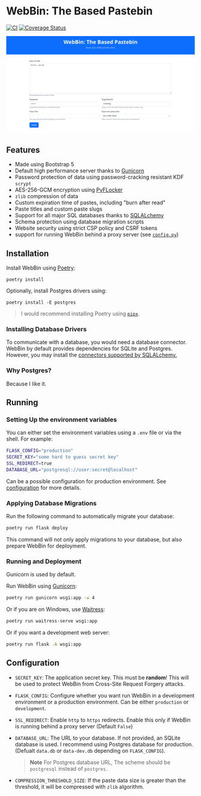 # WebBin: The Based Pastebin

[![CI](https://github.com/arunanshub/WebBin/actions/workflows/ci.yml/badge.svg)](https://github.com/arunanshub/WebBin/actions/workflows/ci.yml)
[![Coverage Status](https://coveralls.io/repos/github/arunanshub/WebBin/badge.svg?branch=master)](https://coveralls.io/github/arunanshub/WebBin?branch=master)

![Website Image](static/website.png)

## Features

- Made using Bootstrap 5
- Default high performance server thanks to [Gunicorn][gunicorn]
- Password protection of data using password-cracking resistant KDF `scrypt`
- AES-256-GCM encryption using [PyFLocker](https://github.com/arunanshub/pyflocker)
- `zlib` compression of data
- Custom expiration time of pastes, including "burn after read"
- Paste titles and custom paste slugs
- Support for all major SQL databases thanks to [SQLALchemy][sqlalchemy]
- Schema protection using database migration scripts
- Website security using strict CSP policy and CSRF tokens
- support for running WebBin behind a proxy server (see [`config.py`](./config.py))

## Installation

Install WebBin using [Poetry](https://python-poetry.org/):

```shell
poetry install
```

Optionally, install Postgres drivers using:

```shell
poetry install -E postgres
```

> I would recommend installing Poetry using [`pipx`](https://pypa.github.io/pipx/).

### Installing Database Drivers

To communicate with a database, you would need a database connector. WebBin by
default provides dependencies for SQLite and Postgres. However, you may install
the [connectors supported by SQLALchemy.][sqlalchemy_dialects]

### Why Postgres?

Because I like it.

## Running

### Setting Up the environment variables

You can either set the environment variables using a `.env` file or via the
shell. For example:

```bash
FLASK_CONFIG="production"
SECRET_KEY="some hard to guess secret key"
SSL_REDIRECT=true
DATABASE_URL="postgresql://user:secret@localhost"
```

Can be a possible configuration for production environment. See
[configuration](#configuration) for more details.

### Applying Database Migrations

Run the following command to automatically migrate your database:

```bash
poetry run flask deploy
```

This command will not only apply migrations to your database, but also prepare
WebBin for deployment.

### Running and Deployment

Gunicorn is used by default.

Run WebBin using [Gunicorn][gunicorn]:

```bash
poetry run gunicorn wsgi:app -w 4
```

Or if you are on Windows, use [Waitress][waitress]:

```bash
poetry run waitress-serve wsgi:app
```

Or if you want a development web server:

```bash
poetry run flask -A wsgi:app
```

## Configuration

- `SECRET_KEY`: The application secret key. This must be **random**! This will
  be used to protect WebBin from Cross-Site Request Forgery attacks.

- `FLASK_CONFIG`: Configure whether you want run WebBin in a development
    environment or a production environment. Can be either `production` or
    `development`.

- `SSL_REDIRECT`: Enable `http` to `https` redirects. Enable this only if
  WebBin is running behind a proxy server (Default `False`)

- `DATABASE_URL`: The URL to your database. If not provided, an SQLite database
  is used. I recommend using Postgres database for production. (Defualt
  `data.db` or `data-dev.db` depending on `FLASK_CONFIG`).

  > **Note**
  > For Postgres database URL, The scheme should be `postgresql` instead of
  > `postgres`.

- `COMPRESSION_THRESHOLD_SIZE`: If the paste data size is greater than the
  threshold, it will be compressed with ``zlib`` algorithm.

[gunicorn]: <http://gunicorn.com>
[sqlalchemy]: <https://docs.sqlalchemy.org/>
[sqlalchemy_dialects]: <https://docs.sqlalchemy.org/en/20/dialects/>
[waitress]: <https://docs.pylonsproject.org/projects/waitress/en/latest/>
